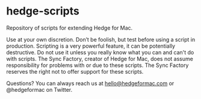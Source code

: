 # hedge-scripts
Repository of scripts for extending Hedge for Mac.

Use at your own discretion. Don’t be foolish, but test before using a script in production. Scripting is a very powerful feature, it can be potentially destructive. Do not use it unless you really know what you can and can't do with scripts. The Sync Factory, creator of Hedge for Mac, does not assume responsibility for problems with or due to these scripts. The Sync Factory reserves the right not to offer support for these scripts.

Questions? You can always reach us at hello@hedgeformac.com or @hedgeformac on Twitter.





